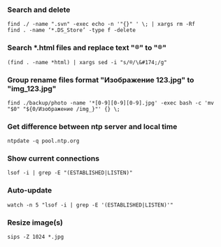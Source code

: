 ### Search and delete

    find ./ -name ".svn" -exec echo -n '"{}" ' \; | xargs rm -Rf
    find . -name ‘*.DS_Store’ -type f -delete

### Search *.html files and replace text "®" to "&#174;" 

    (find . -name *html) | xargs sed -i "s/®/\&#174;/g"

### Group rename files format "Изображение 123.jpg" to "img_123.jpg"

    find ./backup/photo -name '*[0-9][0-9][0-9].jpg' -exec bash -c 'mv "$0" "${0/Изображение /img_}"' {} \;

### Get difference between ntp server and local time

    ntpdate -q pool.ntp.org

### Show current connections

    lsof -i | grep -E "(ESTABLISHED|LISTEN)"

### Auto-update

    watch -n 5 "lsof -i | grep -E '(ESTABLISHED|LISTEN)'"

### Resize image(s)

    sips -Z 1024 *.jpg

